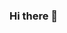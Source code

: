 ### Hi there 👋

<!--
**MarynaTraichenkova/MarynaTraichenkova** is a ✨ _special_ ✨ repository because its `README.md` (this file) appears on your GitHub profile.

Here are some ideas to get you started:

- 🌱 I’m currently learning
- Git
- Python
- Matlab

- 👯 I’m looking to collaborate on
interesting projects
- 🤔
- 📫 How to reach me:
- m.y.traichenkova@student.khai.edu
- https://t.me/Marminnie
- 
- ⚡ Fun fact: 
- The word “burrito” means “little donkey” in Spanish...
-->
<!--
**MarynaTraichenkova/MarynaTraichenkova** is a ✨ _special_ ✨ repository because its `README.md` (this file) appears on your GitHub profile.